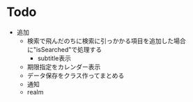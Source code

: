 # Todo

- 追加
    - 検索で飛んだのちに検索に引っかかる項目を追加した場合に"isSearched"で処理する
        - subtitle表示
    - 期限指定をカレンダー表示
    - データ保存をクラス作ってまとめる
    - 通知
    - realm
